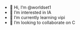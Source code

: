 - 👋 Hi, I’m @worldset1
- 👀 I’m interested in IA
- 🌱 I’m currently learning vipi
- 💞️ I’m looking to collaborate on C


<!---
worldset1/worldset1 is a ✨ special ✨ repository because its `README.md` (this file) appears on your GitHub profile.
You can click the Preview link to take a look at your changes.
--->
